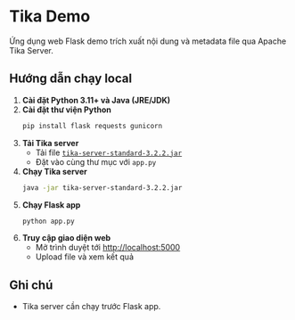 # Tika Demo

Ứng dụng web Flask demo trích xuất nội dung và metadata file qua Apache Tika Server.

## Hướng dẫn chạy local

1. **Cài đặt Python 3.11+ và Java (JRE/JDK)**
2. **Cài đặt thư viện Python**
   ```bash
   pip install flask requests gunicorn
   ```
3. **Tải Tika server**
   - Tải file [`tika-server-standard-3.2.2.jar`](https://dlcdn.apache.org/tika/3.2.2/tika-server-standard-3.2.2.jar)
   - Đặt vào cùng thư mục với `app.py`
4. **Chạy Tika server**
   ```bash
   java -jar tika-server-standard-3.2.2.jar
   ```
5. **Chạy Flask app**
   ```bash
   python app.py
   ```
6. **Truy cập giao diện web**
   - Mở trình duyệt tới [http://localhost:5000](http://localhost:5000)
   - Upload file và xem kết quả

## Ghi chú

- Tika server cần chạy trước Flask app.
